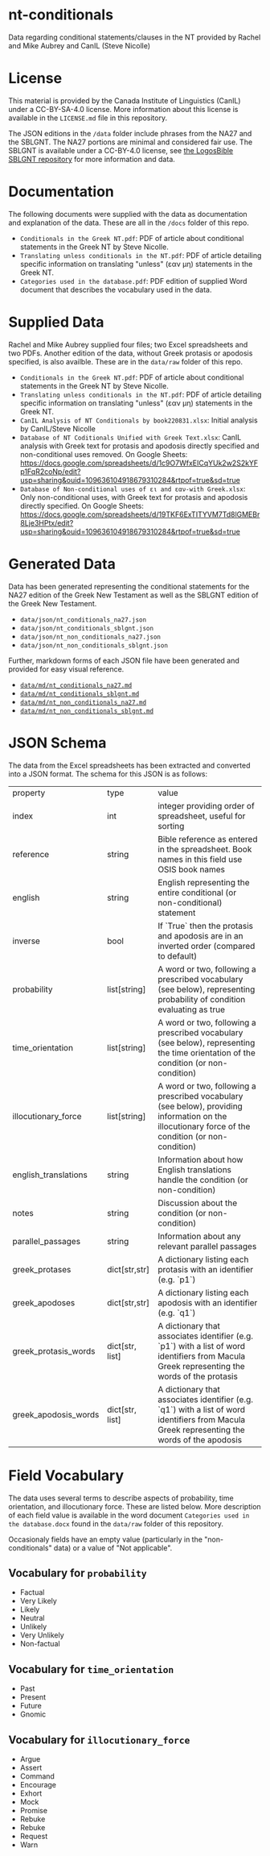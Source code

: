 # nt-conditionals
Data regarding conditional statements/clauses in the NT provided by Rachel and Mike Aubrey and CanIL (Steve Nicolle)

# License
This material is provided by the Canada Institute of Linguistics (CanIL) under a CC-BY-SA-4.0 license. 
More information about this license is available in the `LICENSE.md` file in this repository.

The JSON editions in the `/data` folder include phrases from the NA27 and the SBLGNT. The NA27 portions are minimal 
and considered fair use. The SBLGNT is available under a CC-BY-4.0 license, 
see [the LogosBible SBLGNT repository](https://github.com/LogosBible/SBLGNT) for more information and data.

# Documentation
The following documents were supplied with the data as documentation and explanation of the data. These are all in the `/docs` folder of this repo.

* `Conditionals in the Greek NT.pdf`: PDF of article about conditional statements in the Greek NT by Steve Nicolle.
* `Translating unless conditionals in the NT.pdf`: PDF of article detailing specific information on translating "unless" (εαν μη) statements in the Greek NT.
* `Categories used in the database.pdf`: PDF edition of supplied Word document that describes the vocabulary used in the data.

# Supplied Data
Rachel and Mike Aubrey supplied four files; two Excel spreadsheets and two PDFs. Another edition of the data, without Greek protasis or apodosis specified, is also availble. These are in the `data/raw` folder of this repo.

* `Conditionals in the Greek NT.pdf`: PDF of article about conditional statements in the Greek NT by Steve Nicolle.
* `Translating unless conditionals in the NT.pdf`: PDF of article detailing specific information on translating "unless" (εαν μη) statements in the Greek NT.
* `CanIL Analysis of NT Conditionals by book220831.xlsx`: Initial analysis by CanIL/Steve Nicolle
* `Database of NT Coditionals Unified with Greek Text.xlsx`: CanIL analysis with Greek text for protasis and apodosis directly specified and non-conditional uses removed. On Google Sheets: https://docs.google.com/spreadsheets/d/1c9O7WfxEICqYUk2w2S2kYFp1FqR2coNp/edit?usp=sharing&ouid=109636104918679310284&rtpof=true&sd=true 
* `Database of Non-conditional uses of ει and εαν-with Greek.xlsx`: Only non-conditional uses, with Greek text for protasis and apodosis directly specified. On Google Sheets: https://docs.google.com/spreadsheets/d/19TKF6ExTITYVM7Td8lGMEBr8Lje3HPtx/edit?usp=sharing&ouid=109636104918679310284&rtpof=true&sd=true

# Generated Data
Data has been generated representing the conditional statements for the NA27 edition of the Greek New Testament as well as the SBLGNT edition of the Greek New Testament.

* `data/json/nt_conditionals_na27.json`
* `data/json/nt_conditionals_sblgnt.json`
* `data/json/nt_non_conditionals_na27.json`
* `data/json/nt_non_conditionals_sblgnt.json`

Further, markdown forms of each JSON file have been generated and provided for easy visual reference.

* [`data/md/nt_conditionals_na27.md`](data/md/nt_conditionals_na27.md)
* [`data/md/nt_conditionals_sblgnt.md`](data/md/nt_conditionals_sblgnt.md)
* [`data/md/nt_non_conditionals_na27.md`](data/md/nt_non_conditionals_na27.md)
* [`data/md/nt_non_conditionals_sblgnt.md`](data/md/nt_non_conditionals_sblgnt.md)

# JSON Schema

The data from the Excel spreadsheets has been extracted and converted into a JSON format. The schema for this JSON is as follows:

<table>
<tr><td>property</td><td>type</td><td>value</td></tr>
<tr><td>index</td><td>int</td><td>integer providing order of spreadsheet, useful for sorting</td></tr>
<tr><td>reference</td><td>string</td><td>Bible reference as entered in the spreadsheet. Book names in this field use OSIS book names</td></tr>
<tr><td>english</td><td>string</td><td>English representing the entire conditional (or non-conditional) statement</td></tr>
<tr><td>inverse</td><td>bool</td><td>If `True` then the protasis and apodosis are in an inverted order (compared to default)</td></tr>
<tr><td>probability</td><td>list[string]</td><td>A word or two, following a prescribed vocabulary (see below), representing probability of condition evaluating as true</td></tr>
<tr><td>time_orientation</td><td>list[string]</td><td>A word or two, following a prescribed vocabulary (see below), representing the time orientation of the condition (or non-condition)</td></tr>
<tr><td>illocutionary_force</td><td>list[string]</td><td>A word or two, following a prescribed vocabulary (see below), providing information on the illocutionary force of the condition (or non-condition)</td></tr>
<tr><td>english_translations</td><td>string</td><td>Information about how English translations handle the condition (or non-condition)</td></tr>
<tr><td>notes</td><td>string</td><td>Discussion about the condition (or non-condition)</td></tr>
<tr><td>parallel_passages</td><td>string</td><td>Information about any relevant parallel passages</td></tr>
<tr><td>greek_protases</td><td>dict[str,str]</td><td>A dictionary listing each protasis with an identifier (e.g. `p1`)</td></tr>
<tr><td>greek_apodoses</td><td>dict[str,str]</td><td>A dictionary listing each apodosis with an identifier (e.g. `q1`)</td></tr>
<tr><td>greek_protasis_words</td><td>dict[str, list]</td><td>A dictionary that associates identifier (e.g. `p1`) with a list of word identifiers from Macula Greek representing the words of the protasis</td></tr>
<tr><td>greek_apodosis_words</td><td>dict[str, list]</td><td>A dictionary that associates identifier (e.g. `q1`) with a list of word identifiers from Macula Greek representing the words of the apodosis</td></tr>
</table>

# Field Vocabulary

The data uses several terms to describe aspects of probability, time orientation, and illocutionary force. These are 
listed below. More description of each field value is available in the word document `Categories used in the database.docx` 
found in the `data/raw` folder of this repository.

Occasionaly fields have an empty value (particularly in the "non-conditionals" data) or a value of "Not applicable".

## Vocabulary for `probability`

* Factual
* Very Likely
* Likely
* Neutral
* Unlikely
* Very Unlikely
* Non-factual

## Vocabulary for `time_orientation`

* Past
* Present
* Future
* Gnomic

## Vocabulary for `illocutionary_force`

* Argue
* Assert
* Command
* Encourage
* Exhort
* Mock
* Promise
* Rebuke
* Rebuke
* Request
* Warn